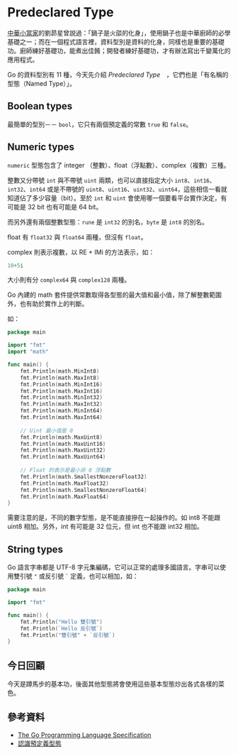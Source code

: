 # Predeclared Type

[中華小當家][]的劉昴星曾說過：「鍋子是火燄的化身」，使用鍋子也是中華廚師的必學基礎之一；而在一個程式語言裡，資料型別是資料的化身，同樣也是重要的基礎功。廚師練好基礎功，能煮出佳餚；開發者練好基礎功，才有辦法寫出千變萬化的應用程式。

Go 的資料型別有 11 種，今天先介紹 *Predeclared Type*　，它們也是「有名稱的型態（Named Type）」。

## Boolean types

最簡單的型別－－ `bool`，它只有兩個預定義的常數 `true` 和 `false`。

## Numeric types

`numeric` 型態包含了 integer （整數）、float（浮點數）、complex（複數）三種。

整數又分帶號 `int` 與不帶號 `uint` 兩類，也可以直接指定大小 `int8`、`int16`、`int32`、`int64` 或是不帶號的 `uint8`、`uint16`、`uint32`、`uint64`，這些相信一看就知道佔了多少容量（bit）。至於 `int` 和 `uint` 會使用哪一個要看平台實作決定，有可能是 32 bit 也有可能是 64 bit。

而另外還有兩個整數型態：`rune` 是 `int32` 的別名，`byte` 是 `int8` 的別名。

float 有 `float32` 與 `float64` 兩種，但沒有 `float`。

complex 則表示複數，以 RE + IMi 的方法表示，如：

```go
10+5i
```

大小則有分 `complex64` 與 `complex128` 兩種。

Go 內建的 math 套件提供常數取得各型態的最大值和最小值，除了解整數範圍外，也有助於實作上的判斷。

如：

```go
package main

import "fmt"
import "math"

func main() {
	fmt.Println(math.MinInt8)
	fmt.Println(math.MaxInt8)
	fmt.Println(math.MinInt16)
	fmt.Println(math.MaxInt16)
	fmt.Println(math.MinInt32)
	fmt.Println(math.MaxInt32)
	fmt.Println(math.MinInt64)
	fmt.Println(math.MaxInt64)
	
	// Uint 最小值是 0
	fmt.Println(math.MaxUint8)
	fmt.Println(math.MaxUint16)
	fmt.Println(math.MaxUint32)
	fmt.Println(math.MaxUint64)
	
	// Float 的表示是最小非 0 浮點數
	fmt.Println(math.SmallestNonzeroFloat32)
	fmt.Println(math.MaxFloat32)
	fmt.Println(math.SmallestNonzeroFloat64)
	fmt.Println(math.MaxFloat64)
}
```

需要注意的是，不同的數字型態，是不能直接摻在一起操作的。如 int8 不能跟 uint8 相加。另外，int 有可能是 32 位元，但 int 也不能跟 int32 相加。

## String types

Go 語言字串都是 UTF-8 字元集編碼，它可以正常的處理多國語言。字串可以使用雙引號 `"` 或反引號 `` ` `` 定義，也可以相加，如：

```go
package main

import "fmt"

func main() {
	fmt.Println("Hello 雙引號")
	fmt.Println(`Hello 反引號`)
	fmt.Println("雙引號" + `反引號`)
}
```

## 今日回顧

今天是蹲馬步的基本功，後面其他型態將會使用這些基本型態炒出各式各樣的菜色。

## 參考資料

* [The Go Programming Language Specification](https://golang.org/ref/spec#Types)
* [認識預定義型態](https://openhome.cc/Gossip/Go/PreDeclaredType.html)

[中華小當家]: https://zh.wikipedia.org/wiki/%E4%B8%AD%E8%8F%AF%E5%B0%8F%E7%95%B6%E5%AE%B6
